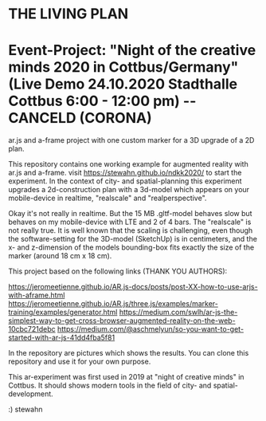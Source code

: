 # THE LIVING PLAN

# Event-Project: "Night of the creative minds 2020 in Cottbus/Germany" (Live Demo 24.10.2020 Stadthalle Cottbus 6:00 - 12:00 pm) -- CANCELD (CORONA)

ar.js and a-frame project with one custom marker for a 3D upgrade of a 2D plan.

This repository contains one working example for augmented reality with ar.js and a-frame. visit https://stewahn.github.io/ndkk2020/ to start the experiment. In the context of city- and spatial-planning this experiment upgrades a 2d-construction plan with a 3d-model which appears on your mobile-device in realtime, "realscale" and "realperspective".

Okay it's not really in realtime. But the 15 MB .gltf-model behaves slow but behaves on my mobile-device with LTE and 2 of 4 bars. The "realscale" is not really true. It is well known that the scaling is challenging, even though the software-setting for the 3D-model (SketchUp) is in centimeters, and the x- and z-dimension of the models bounding-box fits exactly the size of the marker (around 18 cm x 18 cm).        

This project based on the following links (THANK YOU AUTHORS):

https://jeromeetienne.github.io/AR.js-docs/posts/post-XX-how-to-use-arjs-with-aframe.html
https://jeromeetienne.github.io/AR.js/three.js/examples/marker-training/examples/generator.html
https://medium.com/swlh/ar-js-the-simplest-way-to-get-cross-browser-augmented-reality-on-the-web-10cbc721debc
https://medium.com/@aschmelyun/so-you-want-to-get-started-with-ar-js-41dd4fba5f81

In the repository are pictures which shows the results. You can clone this repository and use it for your own purpose. 

This ar-experiment was first used in 2019 at "night of creative minds" in Cottbus. It should shows modern tools in the field of city- and spatial- development.  

:) stewahn
